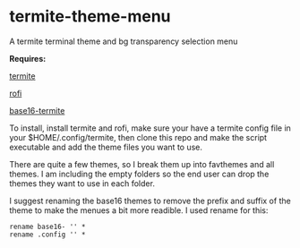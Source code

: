 # termite-theme-menu
A termite terminal theme and bg transparency selection menu

**Requires:**

[termite](https://github.com/thestinger/termite)

[rofi](https://github.com/davatorium/rofi)

[base16-termite](https://github.com/khamer/base16-termite)

To install, install termite and rofi, make sure your have a termite config file in your $HOME/.config/termite, then clone this repo and make the script executable and add the theme files you want to use.

There are quite a few themes, so I break them up into favthemes and all themes.  I am including the empty folders so the end user can drop the themes they want to use in each folder.  

I suggest renaming the base16 themes to remove the prefix and suffix of the theme to make the menues a bit more readible.  I used rename for this:

    rename base16- '' *
    rename .config '' *
